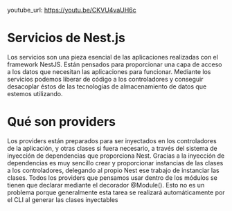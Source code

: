 youtube_url: https://youtu.be/CKVU4vaUH6c 


# Servicios de Nest.js

 Los servicios son una pieza esencial de las aplicaciones realizadas con el framework
 NestJS. Están pensados para proporcionar una capa de acceso a los datos que
 necesitan las aplicaciones para funcionar. Mediante los servicios podemos liberar de código
 a los controladores y conseguir desacoplar éstos de las tecnologías de almacenamiento de
 datos que estemos utilizando.

 # Qué son providers

 Los providers están preparados para ser inyectados en los controladores de la
 aplicación, y otras clases si fuera necesario, a través del sistema de inyección de
 dependencias que proporciona Nest. Gracias a la inyección de dependencias es muy
 sencillo crear y proporcionar instancias de las clases a los controladores, delegando al
 propio Nest ese trabajo de instanciar las clases.
 Todos los providers que pensamos usar dentro de los módulos se tienen que
 declarar mediante el decorador @Module(). Esto no es un problema porque
 generalmente esta tarea se realizará automáticamente por el CLI al generar
 las clases inyectables